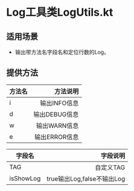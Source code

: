 # Log工具类LogUtils.kt

## 适用场景
- 输出带方法名字段名和定位行数的Log。

## 提供方法

|方法名|方法说明|
|---|---:|
|i|输出INFO信息|
|d|输出DEBUG信息|
|w|输出WARN信息|
|e|输出ERROR信息|

|字段名|字段说明|
|---|---:|
|TAG|自定义TAG|
|isShowLog|true输出Log,false不输出Log|
